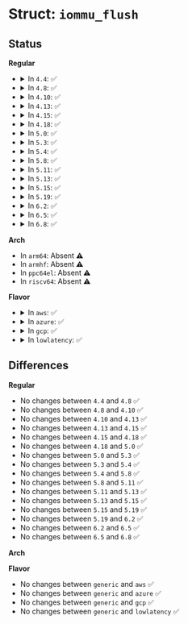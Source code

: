 # Struct: <code>iommu_flush</code>

## Status
<b>Regular</b>
<ul>
<li>
<details>
<summary>In <code>4.4</code>: ✅</summary>

```c
struct iommu_flush {
    void (*flush_context)(struct intel_iommu *, u16, u16, u8, u64);
    void (*flush_iotlb)(struct intel_iommu *, u16, u64, unsigned int, u64);
};
```
</details>
</li>
<li>
<details>
<summary>In <code>4.8</code>: ✅</summary>

```c
struct iommu_flush {
    void (*flush_context)(struct intel_iommu *, u16, u16, u8, u64);
    void (*flush_iotlb)(struct intel_iommu *, u16, u64, unsigned int, u64);
};
```
</details>
</li>
<li>
<details>
<summary>In <code>4.10</code>: ✅</summary>

```c
struct iommu_flush {
    void (*flush_context)(struct intel_iommu *, u16, u16, u8, u64);
    void (*flush_iotlb)(struct intel_iommu *, u16, u64, unsigned int, u64);
};
```
</details>
</li>
<li>
<details>
<summary>In <code>4.13</code>: ✅</summary>

```c
struct iommu_flush {
    void (*flush_context)(struct intel_iommu *, u16, u16, u8, u64);
    void (*flush_iotlb)(struct intel_iommu *, u16, u64, unsigned int, u64);
};
```
</details>
</li>
<li>
<details>
<summary>In <code>4.15</code>: ✅</summary>

```c
struct iommu_flush {
    void (*flush_context)(struct intel_iommu *, u16, u16, u8, u64);
    void (*flush_iotlb)(struct intel_iommu *, u16, u64, unsigned int, u64);
};
```
</details>
</li>
<li>
<details>
<summary>In <code>4.18</code>: ✅</summary>

```c
struct iommu_flush {
    void (*flush_context)(struct intel_iommu *, u16, u16, u8, u64);
    void (*flush_iotlb)(struct intel_iommu *, u16, u64, unsigned int, u64);
};
```
</details>
</li>
<li>
<details>
<summary>In <code>5.0</code>: ✅</summary>

```c
struct iommu_flush {
    void (*flush_context)(struct intel_iommu *, u16, u16, u8, u64);
    void (*flush_iotlb)(struct intel_iommu *, u16, u64, unsigned int, u64);
};
```
</details>
</li>
<li>
<details>
<summary>In <code>5.3</code>: ✅</summary>

```c
struct iommu_flush {
    void (*flush_context)(struct intel_iommu *, u16, u16, u8, u64);
    void (*flush_iotlb)(struct intel_iommu *, u16, u64, unsigned int, u64);
};
```
</details>
</li>
<li>
<details>
<summary>In <code>5.4</code>: ✅</summary>

```c
struct iommu_flush {
    void (*flush_context)(struct intel_iommu *, u16, u16, u8, u64);
    void (*flush_iotlb)(struct intel_iommu *, u16, u64, unsigned int, u64);
};
```
</details>
</li>
<li>
<details>
<summary>In <code>5.8</code>: ✅</summary>

```c
struct iommu_flush {
    void (*flush_context)(struct intel_iommu *, u16, u16, u8, u64);
    void (*flush_iotlb)(struct intel_iommu *, u16, u64, unsigned int, u64);
};
```
</details>
</li>
<li>
<details>
<summary>In <code>5.11</code>: ✅</summary>

```c
struct iommu_flush {
    void (*flush_context)(struct intel_iommu *, u16, u16, u8, u64);
    void (*flush_iotlb)(struct intel_iommu *, u16, u64, unsigned int, u64);
};
```
</details>
</li>
<li>
<details>
<summary>In <code>5.13</code>: ✅</summary>

```c
struct iommu_flush {
    void (*flush_context)(struct intel_iommu *, u16, u16, u8, u64);
    void (*flush_iotlb)(struct intel_iommu *, u16, u64, unsigned int, u64);
};
```
</details>
</li>
<li>
<details>
<summary>In <code>5.15</code>: ✅</summary>

```c
struct iommu_flush {
    void (*flush_context)(struct intel_iommu *, u16, u16, u8, u64);
    void (*flush_iotlb)(struct intel_iommu *, u16, u64, unsigned int, u64);
};
```
</details>
</li>
<li>
<details>
<summary>In <code>5.19</code>: ✅</summary>

```c
struct iommu_flush {
    void (*flush_context)(struct intel_iommu *, u16, u16, u8, u64);
    void (*flush_iotlb)(struct intel_iommu *, u16, u64, unsigned int, u64);
};
```
</details>
</li>
<li>
<details>
<summary>In <code>6.2</code>: ✅</summary>

```c
struct iommu_flush {
    void (*flush_context)(struct intel_iommu *, u16, u16, u8, u64);
    void (*flush_iotlb)(struct intel_iommu *, u16, u64, unsigned int, u64);
};
```
</details>
</li>
<li>
<details>
<summary>In <code>6.5</code>: ✅</summary>

```c
struct iommu_flush {
    void (*flush_context)(struct intel_iommu *, u16, u16, u8, u64);
    void (*flush_iotlb)(struct intel_iommu *, u16, u64, unsigned int, u64);
};
```
</details>
</li>
<li>
<details>
<summary>In <code>6.8</code>: ✅</summary>

```c
struct iommu_flush {
    void (*flush_context)(struct intel_iommu *, u16, u16, u8, u64);
    void (*flush_iotlb)(struct intel_iommu *, u16, u64, unsigned int, u64);
};
```
</details>
</li>
</ul>
<b>Arch</b>
<ul>
<li>
In <code>arm64</code>: Absent ⚠️
</li>
<li>
In <code>armhf</code>: Absent ⚠️
</li>
<li>
In <code>ppc64el</code>: Absent ⚠️
</li>
<li>
In <code>riscv64</code>: Absent ⚠️
</li>
</ul>
<b>Flavor</b>
<ul>
<li>
<details>
<summary>In <code>aws</code>: ✅</summary>

```c
struct iommu_flush {
    void (*flush_context)(struct intel_iommu *, u16, u16, u8, u64);
    void (*flush_iotlb)(struct intel_iommu *, u16, u64, unsigned int, u64);
};
```
</details>
</li>
<li>
<details>
<summary>In <code>azure</code>: ✅</summary>

```c
struct iommu_flush {
    void (*flush_context)(struct intel_iommu *, u16, u16, u8, u64);
    void (*flush_iotlb)(struct intel_iommu *, u16, u64, unsigned int, u64);
};
```
</details>
</li>
<li>
<details>
<summary>In <code>gcp</code>: ✅</summary>

```c
struct iommu_flush {
    void (*flush_context)(struct intel_iommu *, u16, u16, u8, u64);
    void (*flush_iotlb)(struct intel_iommu *, u16, u64, unsigned int, u64);
};
```
</details>
</li>
<li>
<details>
<summary>In <code>lowlatency</code>: ✅</summary>

```c
struct iommu_flush {
    void (*flush_context)(struct intel_iommu *, u16, u16, u8, u64);
    void (*flush_iotlb)(struct intel_iommu *, u16, u64, unsigned int, u64);
};
```
</details>
</li>
</ul>

## Differences
<b>Regular</b>
<ul>
<li>
No changes between <code>4.4</code> and <code>4.8</code> ✅
</li>
<li>
No changes between <code>4.8</code> and <code>4.10</code> ✅
</li>
<li>
No changes between <code>4.10</code> and <code>4.13</code> ✅
</li>
<li>
No changes between <code>4.13</code> and <code>4.15</code> ✅
</li>
<li>
No changes between <code>4.15</code> and <code>4.18</code> ✅
</li>
<li>
No changes between <code>4.18</code> and <code>5.0</code> ✅
</li>
<li>
No changes between <code>5.0</code> and <code>5.3</code> ✅
</li>
<li>
No changes between <code>5.3</code> and <code>5.4</code> ✅
</li>
<li>
No changes between <code>5.4</code> and <code>5.8</code> ✅
</li>
<li>
No changes between <code>5.8</code> and <code>5.11</code> ✅
</li>
<li>
No changes between <code>5.11</code> and <code>5.13</code> ✅
</li>
<li>
No changes between <code>5.13</code> and <code>5.15</code> ✅
</li>
<li>
No changes between <code>5.15</code> and <code>5.19</code> ✅
</li>
<li>
No changes between <code>5.19</code> and <code>6.2</code> ✅
</li>
<li>
No changes between <code>6.2</code> and <code>6.5</code> ✅
</li>
<li>
No changes between <code>6.5</code> and <code>6.8</code> ✅
</li>
</ul>
<b>Arch</b>
<ul>
</ul>
<b>Flavor</b>
<ul>
<li>
No changes between <code>generic</code> and <code>aws</code> ✅
</li>
<li>
No changes between <code>generic</code> and <code>azure</code> ✅
</li>
<li>
No changes between <code>generic</code> and <code>gcp</code> ✅
</li>
<li>
No changes between <code>generic</code> and <code>lowlatency</code> ✅
</li>
</ul>
